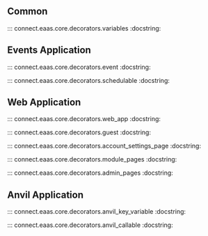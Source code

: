 ## Common

::: connect.eaas.core.decorators.variables
    :docstring:

## Events Application

::: connect.eaas.core.decorators.event
    :docstring:

::: connect.eaas.core.decorators.schedulable
    :docstring:


## Web Application

::: connect.eaas.core.decorators.web_app
    :docstring:

::: connect.eaas.core.decorators.guest
    :docstring:

::: connect.eaas.core.decorators.account_settings_page
    :docstring:

::: connect.eaas.core.decorators.module_pages
    :docstring:

::: connect.eaas.core.decorators.admin_pages
    :docstring:


## Anvil Application

::: connect.eaas.core.decorators.anvil_key_variable
    :docstring:

::: connect.eaas.core.decorators.anvil_callable
    :docstring: